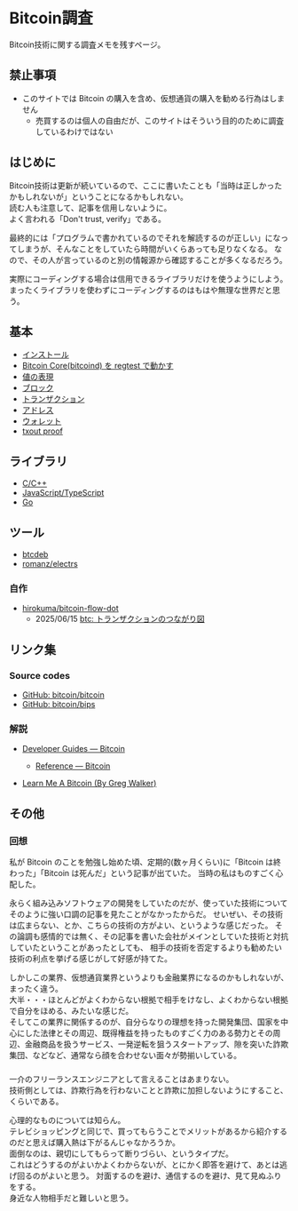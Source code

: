 # Bitcoin調査

Bitcoin技術に関する調査メモを残すページ。

## 禁止事項

* このサイトでは Bitcoin の購入を含め、仮想通貨の購入を勧める行為はしません
  * 売買するのは個人の自由だが、このサイトはそういう目的のために調査しているわけではない

## はじめに

Bitcoin技術は更新が続いているので、ここに書いたことも「当時は正しかったかもしれないが」ということになるかもしれない。  
読む人も注意して、記事を信用しないように。  
よく言われる「Don't trust, verify」である。

最終的には「プログラムで書かれているのでそれを解読するのが正しい」になってしまうが、そんなことをしていたら時間がいくらあっても足りなくなる。
なので、その人が言っているのと別の情報源から確認することが多くなるだろう。

実際にコーディングする場合は信用できるライブラリだけを使うようにしよう。  
まったくライブラリを使わずにコーディングするのはもはや無理な世界だと思う。

## 基本

* [インストール](01_basics/install.md)
* [Bitcoin Core(bitcoind) を regtest で動かす](01_basics/bitcoind.md)
* [値の表現](01_basics/value.md)
* [ブロック](01_basics/blocks.md)
* [トランザクション](01_basics/transactions.md)
* [アドレス](01_basics/address.md)
* [ウォレット](01_basics/wallet.md)
* [txout proof](01_basics/txoutproof.md)

## ライブラリ

* [C/C++](library/clang.md)
* [JavaScript/TypeScript](library/js.md)
* [Go](library/go.md)

## ツール

* [btcdeb](tools/btcdeb.md)
* [romanz/electrs](tools/electrs.md)

### 自作

* [hirokuma/bitcoin-flow-dot](https://github.com/hirokuma/bitcoin-flow-dot/tree/f7665b37d6811d780e439a67ad7b2735a36d560e)
  * 2025/06/15 [btc: トランザクションのつながり図](2025/06/20250615-btc.md)

## リンク集

### Source codes

* [GitHub: bitcoin/bitcoin](https://github.com/bitcoin/bitcoin)
* [GitHub: bitcoin/bips](https://github.com/bitcoin/bips)

### 解説

* [Developer Guides — Bitcoin](https://developer.bitcoin.org/devguide/)
  * [Reference — Bitcoin](https://developer.bitcoin.org/reference/)

* [Learn Me A Bitcoin (By Greg Walker)](https://learnmeabitcoin.com/)

## その他

### 回想

私が Bitcoin のことを勉強し始めた頃、定期的(数ヶ月くらい)に「Bitcoin は終わった」「Bitcoin は死んだ」という記事が出ていた。
当時の私はものすごく心配した。

永らく組み込みソフトウェアの開発をしていたのだが、使っていた技術についてそのように強い口調の記事を見たことがなかったからだ。
せいぜい、その技術は広まらない、とか、こちらの技術の方がよい、というような感じだった。
その論調も感情的では無く、その記事を書いた会社がメインとしていた技術と対抗していたということがあったとしても、
相手の技術を否定するよりも勧めたい技術の利点を挙げる感じがして好感が持てた。

しかしこの業界、仮想通貨業界というよりも金融業界になるのかもしれないが、まったく違う。  
大半・・・ほとんどがよくわからない根拠で相手をけなし、よくわからない根拠で自分をほめる、みたいな感じだ。  
そしてこの業界に関係するのが、自分らなりの理想を持った開発集団、国家を中心にした法律とその周辺、既得権益を持ったものすごく力のある勢力とその周辺、金融商品を扱うサービス、一発逆転を狙うスタートアップ、隙を突いた詐欺集団、などなど、通常なら顔を合わせない面々が勢揃いしている。

### 

一介のフリーランスエンジニアとして言えることはあまりない。  
技術側としては、詐欺行為を行わないことと詐欺に加担しないようにすること、くらいである。

心理的なものについては知らん。  
テレビショッピングと同じで、買ってもらうことでメリットがあるから紹介するのだと思えば購入熱は下がるんじゃなかろうか。  
面倒なのは、親切にしてもらって断りづらい、というタイプだ。  
これはどうするのがよいかよくわからないが、とにかく即答を避けて、あとは逃げ回るのがよいと思う。
対面するのを避け、通信するのを避け、見て見ぬふりをする。  
身近な人物相手だと難しいと思う。
